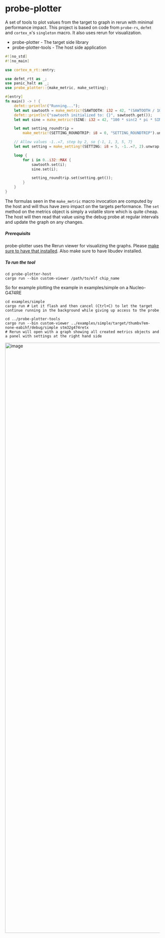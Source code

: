# probe-plotter

A set of tools to plot values from the target to graph in rerun with minimal performance impact. This project is based on code from `probe-rs`, `defmt` and `cortex_m`'s `singleton` macro. It also uses rerun for visualization.

* probe-plotter - The target side library
* probe-plotter-tools - The host side application

```rust
#![no_std]
#![no_main]

use cortex_m_rt::entry;

use defmt_rtt as _;
use panic_halt as _;
use probe_plotter::{make_metric, make_setting};

#[entry]
fn main() -> ! {
    defmt::println!("Running...");
    let mut sawtooth = make_metric!(SAWTOOTH: i32 = 42, "(SAWTOOTH / 10) % 100").unwrap();
    defmt::println!("sawtooth initialized to: {}", sawtooth.get());
    let mut sine = make_metric!(SINE: i32 = 42, "100 * sin(2 * pi * SINE / 4000)").unwrap();

    let mut setting_roundtrip =
        make_metric!(SETTING_ROUNDTRIP: i8 = 0, "SETTING_ROUNDTRIP").unwrap();

    // Allow values -1..=7, step by 2, so {-1, 1, 3, 5, 7}
    let mut setting = make_setting!(SETTING: i8 = 5, -1..=7, 2).unwrap();

    loop {
        for i in 0..i32::MAX {
            sawtooth.set(i);
            sine.set(i);

            setting_roundtrip.set(setting.get());
        }
    }
}
```

The formulas seen in the `make_metric` macro invocation are computed by the host and will thus have zero impact on the targets performance. The `set` method on the metrics object is simply a volatile store which is quite cheap. The host will then read that value using the debug probe at regular intervals and update the graph on any changes.

##### Prerequisits
probe-plotter uses the Rerun viewer for visualizing the graphs. Please [make sure to have that installed](https://rerun.io/docs/getting-started/installing-viewer#installing-the-viewer). Also make sure to have libudev installed.

##### To run the tool

```
cd probe-plotter-host
cargo run --bin custom-viewer /path/to/elf chip_name
```

So for example plotting the example in examples/simple on a Nucleo-G474RE

```
cd examples/simple
cargo run # Let it flash and then cancel (Ctrl+C) to let the target continue running in the background while giving up access to the probe

cd ../probe-plotter-tools
cargo run --bin custom-viewer ../examples/simple/target/thumbv7em-none-eabihf/debug/simple stm32g474retx
# Rerun will open with a graph showing all created metrics objects and a panel with settings at the right hand side
```

<img width="2880" height="1920" alt="image" src="https://github.com/user-attachments/assets/8cf4055f-e85b-4c43-8184-7bee24955829" />
